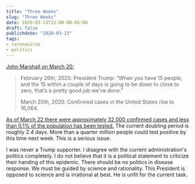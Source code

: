 ```yaml
---
title: "Three Weeks"
slug: "Three Weeks"
date: 2020-03-23T12:00:00-05:00
draft: false
publishdate: "2020-03-23"
tags:
- coronavirus
- politics
---
```


[John Marshall on March 20:][1]

>February 26th, 2020. President Trump: “When you have 15 people, and the 15 within a couple of days is going to be down to close to zero, that’s a pretty good job we’ve done.”
>
>March 20th, 2020. Confirmed cases in the United States rise to 16,064.

[As of March 22 there were approximately 32,000 confirmed cases and less than 0.1% of the population has been tested.][2] The current doubling period is roughly 2.4 days. More than a quarter million people could test positive by this time next week. This is a serious issue.

I was never a Trump supporter. I disagree with the current administration's politics completely. I do not believe that it is a political statement to criticize their handing of this epidemic. There should be no politics in disease response. We must be guided by science and rationality. This President is opposed to science and is irrational at best. He is unfit for the current task.

[1]: https://talkingpointsmemo.com/edblog/three-weeks
[2]: https://covidtracking.com/us-daily/
